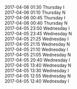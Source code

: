 2017-04-06 01:30 Thursday  I  
2017-04-06 01:10 Thursday  N  
2017-04-06 00:45 Thursday  I  
2017-04-06 00:40 Thursday  N  
2017-04-05 23:50 Wednesday  I  
2017-04-05 23:45 Wednesday  N  
2017-04-05 21:25 Wednesday  I  
2017-04-05 21:15 Wednesday  N  
2017-04-05 21:10 Wednesday  I  
2017-04-05 21:05 Wednesday  N  
2017-04-05 20:40 Wednesday  I  
2017-04-05 13:40 Wednesday  N  
2017-04-05 13:30 Wednesday  I  
2017-04-05 12:55 Wednesday  N  
2017-04-05 12:40 Wednesday  I  
